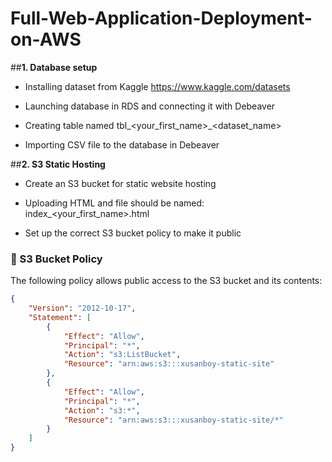 # Full-Web-Application-Deployment-on-AWS


##**1. Database setup**

- Installing dataset from Kaggle https://www.kaggle.com/datasets

- Launching database in RDS and connecting it with Debeaver

- Creating table named tbl_<your_first_name>_<dataset_name>

- Importing CSV file to the database in Debeaver

  
##**2. S3 Static Hosting**

- Create an S3 bucket for static website hosting

- Uploading HTML and file should be named: index_<your_first_name>.html

- Set up the correct S3 bucket policy to make it public

### 📁 S3 Bucket Policy

The following policy allows public access to the S3 bucket and its contents:

```json
{
    "Version": "2012-10-17",
    "Statement": [
        {
            "Effect": "Allow",
            "Principal": "*",
            "Action": "s3:ListBucket",
            "Resource": "arn:aws:s3:::xusanboy-static-site"
        },
        {
            "Effect": "Allow",
            "Principal": "*",
            "Action": "s3:*",
            "Resource": "arn:aws:s3:::xusanboy-static-site/*"
        }
    ]
}
